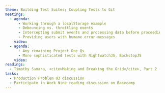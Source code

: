 ```yaml
---
theme: Building Test Suites; Coupling Tests to Git
meetings:
  - agenda:
      - Working through a localStorage example
      - Debouncing vs. throttling events
      - Intercepting submit events and processing data before proceeding
      - Providing users with humane error-messages
    video:
  - agenda:
      - Any remaining Project One Qs
      - More sophisticated tests with NightwatchJS, BackstopJS
    video:
readings:
  - Timothy Samara, <cite>Making and Breaking the Grid</cite>, Part 2 (pp. 124–233)
tasks:
  - Production Problem 03 discussion
  - Participate in Week Nine reading discussion on Basecamp
---
```

